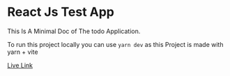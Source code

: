 # React Js Test App

This Is A Minimal Doc of The todo Application.

To run this project locally you can use `yarn dev` as this Project is made with yarn + vite

[Live Link](https://tubular-melba-b28f6b.netlify.app/)
